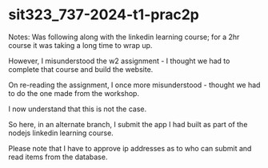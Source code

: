 # sit323_737-2024-t1-prac2p
Notes:
Was following along with the linkedin learning course; for a 2hr course it was taking a long time to wrap up. 

However, I misunderstood the w2 assignment - I thought we had to complete that course and build the website. 

On re-reading the assignment, I once more misunderstood - thought we had to do the one made from the workshop. 

I now understand that this is not the case.

So here, in an alternate branch, I submit the app I had built as part of the nodejs linkedin learning course. 

Please note that I have to approve ip addresses as to who can submit and read items from the database. 